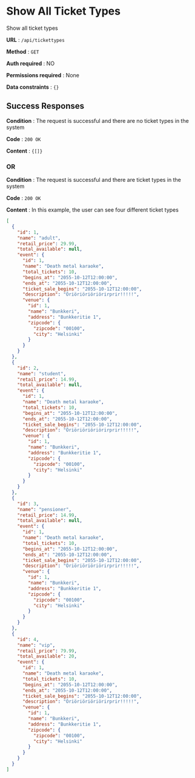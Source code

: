 # Show All Ticket Types

Show all ticket types

**URL** : `/api/tickettypes`

**Method** : `GET`

**Auth required** : NO

**Permissions required** : None

**Data constraints** : `{}`

## Success Responses

**Condition** : The request is successful and there are no ticket types in the system

**Code** : `200 OK`

**Content** : `{[]}`

### OR

**Condition** : The request is successful and there are ticket types in the system

**Code** : `200 OK`

**Content** : In this example, the user can see four different ticket types

```json
[
  {
    "id": 1,
    "name": "adult",
    "retail_price": 29.99,
    "total_available": null,
    "event": {
      "id": 1,
      "name": "Death metal karaoke",
      "total_tickets": 10,
      "begins_at": "2055-10-12T12:00:00",
      "ends_at": "2055-10-12T12:00:00",
      "ticket_sale_begins": "2055-10-12T12:00:00",
      "description": "Öriöriöriöriörirprir!!!!!",
      "venue": {
        "id": 1,
        "name": "Bunkkeri",
        "address": "Bunkkeritie 1",
        "zipcode": {
          "zipcode": "00100",
          "city": "Helsinki"
        }
      }
    }
  },
  {
    "id": 2,
    "name": "student",
    "retail_price": 14.99,
    "total_available": null,
    "event": {
      "id": 1,
      "name": "Death metal karaoke",
      "total_tickets": 10,
      "begins_at": "2055-10-12T12:00:00",
      "ends_at": "2055-10-12T12:00:00",
      "ticket_sale_begins": "2055-10-12T12:00:00",
      "description": "Öriöriöriöriörirprir!!!!!",
      "venue": {
        "id": 1,
        "name": "Bunkkeri",
        "address": "Bunkkeritie 1",
        "zipcode": {
          "zipcode": "00100",
          "city": "Helsinki"
        }
      }
    }
  },
  {
    "id": 3,
    "name": "pensioner",
    "retail_price": 14.99,
    "total_available": null,
    "event": {
      "id": 1,
      "name": "Death metal karaoke",
      "total_tickets": 10,
      "begins_at": "2055-10-12T12:00:00",
      "ends_at": "2055-10-12T12:00:00",
      "ticket_sale_begins": "2055-10-12T12:00:00",
      "description": "Öriöriöriöriörirprir!!!!!",
      "venue": {
        "id": 1,
        "name": "Bunkkeri",
        "address": "Bunkkeritie 1",
        "zipcode": {
          "zipcode": "00100",
          "city": "Helsinki"
        }
      }
    }
  },
  {
    "id": 4,
    "name": "vip",
    "retail_price": 79.99,
    "total_available": 20,
    "event": {
      "id": 1,
      "name": "Death metal karaoke",
      "total_tickets": 10,
      "begins_at": "2055-10-12T12:00:00",
      "ends_at": "2055-10-12T12:00:00",
      "ticket_sale_begins": "2055-10-12T12:00:00",
      "description": "Öriöriöriöriörirprir!!!!!",
      "venue": {
        "id": 1,
        "name": "Bunkkeri",
        "address": "Bunkkeritie 1",
        "zipcode": {
          "zipcode": "00100",
          "city": "Helsinki"
        }
      }
    }
  }
]
```
